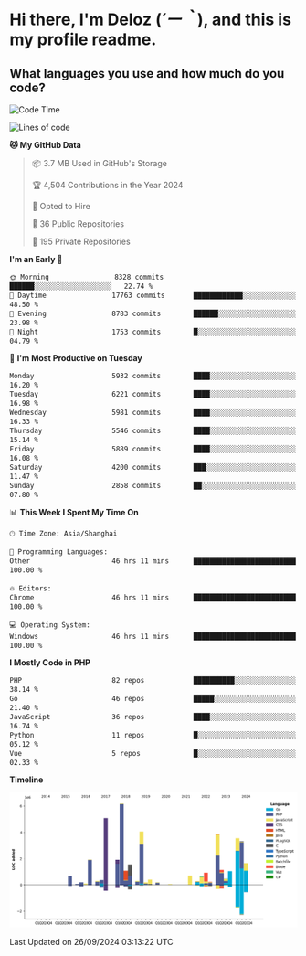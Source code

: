 # **Hi there, I'm Deloz (*´ー｀*), and this is my profile readme.**

## **What languages you use and how much do you code?**

<!--START_SECTION:waka-->
![Code Time](http://img.shields.io/badge/Code%20Time-4%2C716%20hrs%2052%20mins-blue)

![Lines of code](https://img.shields.io/badge/From%20Hello%20World%20I%27ve%20Written-42.1%20million%20lines%20of%20code-blue)

**🐱 My GitHub Data** 

> 📦 3.7 MB Used in GitHub's Storage 
 > 
> 🏆 4,504 Contributions in the Year 2024
 > 
> 💼 Opted to Hire
 > 
> 📜 36 Public Repositories 
 > 
> 🔑 195 Private Repositories 
 > 
**I'm an Early 🐤** 

```text
🌞 Morning                8328 commits        ██████░░░░░░░░░░░░░░░░░░░   22.74 % 
🌆 Daytime                17763 commits       ████████████░░░░░░░░░░░░░   48.50 % 
🌃 Evening                8783 commits        ██████░░░░░░░░░░░░░░░░░░░   23.98 % 
🌙 Night                  1753 commits        █░░░░░░░░░░░░░░░░░░░░░░░░   04.79 % 
```
📅 **I'm Most Productive on Tuesday** 

```text
Monday                   5932 commits        ████░░░░░░░░░░░░░░░░░░░░░   16.20 % 
Tuesday                  6221 commits        ████░░░░░░░░░░░░░░░░░░░░░   16.98 % 
Wednesday                5981 commits        ████░░░░░░░░░░░░░░░░░░░░░   16.33 % 
Thursday                 5546 commits        ████░░░░░░░░░░░░░░░░░░░░░   15.14 % 
Friday                   5889 commits        ████░░░░░░░░░░░░░░░░░░░░░   16.08 % 
Saturday                 4200 commits        ███░░░░░░░░░░░░░░░░░░░░░░   11.47 % 
Sunday                   2858 commits        ██░░░░░░░░░░░░░░░░░░░░░░░   07.80 % 
```


📊 **This Week I Spent My Time On** 

```text
🕑︎ Time Zone: Asia/Shanghai

💬 Programming Languages: 
Other                    46 hrs 11 mins      █████████████████████████   100.00 % 

🔥 Editors: 
Chrome                   46 hrs 11 mins      █████████████████████████   100.00 % 

💻 Operating System: 
Windows                  46 hrs 11 mins      █████████████████████████   100.00 % 
```

**I Mostly Code in PHP** 

```text
PHP                      82 repos            ██████████░░░░░░░░░░░░░░░   38.14 % 
Go                       46 repos            █████░░░░░░░░░░░░░░░░░░░░   21.40 % 
JavaScript               36 repos            ████░░░░░░░░░░░░░░░░░░░░░   16.74 % 
Python                   11 repos            █░░░░░░░░░░░░░░░░░░░░░░░░   05.12 % 
Vue                      5 repos             █░░░░░░░░░░░░░░░░░░░░░░░░   02.33 % 
```



**Timeline**

![Lines of Code chart](https://raw.githubusercontent.com/deloz/deloz/main/assets/bar_graph.png)


 Last Updated on 26/09/2024 03:13:22 UTC
<!--END_SECTION:waka-->
